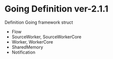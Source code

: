 # Going Definition ver-2.1.1

Definition Going framework struct

- Flow
- SourceWorker, SourceWorkerCore
- Worker, WorkerCore
- SharedMemory
- Notification

